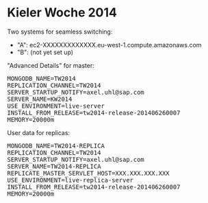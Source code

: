 # Kieler Woche 2014

Two systems for seamless switching:

 - "A": ec2-XXXXXXXXXXXXX.eu-west-1.compute.amazonaws.com
 - "B": (not yet set up)

"Advanced Details" for master:

<pre>
MONGODB_NAME=TW2014
REPLICATION_CHANNEL=TW2014
SERVER_STARTUP_NOTIFY=axel.uhl@sap.com
SERVER_NAME=KW2014
USE_ENVIRONMENT=live-server
INSTALL_FROM_RELEASE=tw2014-release-201406260007
MEMORY=20000m
</pre>

User data for replicas:

<pre>
MONGODB_NAME=TW2014-REPLICA
REPLICATION_CHANNEL=TW2014
SERVER_STARTUP_NOTIFY=axel.uhl@sap.com
SERVER_NAME=TW2014-REPLICA
REPLICATE_MASTER_SERVLET_HOST=XXX.XXX.XXX.XXX
USE_ENVIRONMENT=live-replica-server
INSTALL_FROM_RELEASE=tw2014-release-201406260007
MEMORY=20000m
</pre>